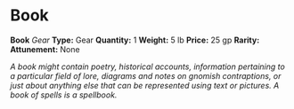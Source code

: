 # Book

**Book**
_Gear_
**Type:** Gear
**Quantity:** 1
**Weight:** 5 lb
**Price:** 25 gp
**Rarity:** 
**Attunement:** None

*A book might contain poetry, historical accounts, information pertaining to a particular field of lore, diagrams and notes on gnomish contraptions, or just about anything else that can be represented using text or pictures. A book of spells is a spellbook.*